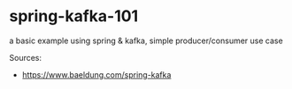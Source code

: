 # spring-kafka-101
a basic example using spring &amp; kafka, simple producer/consumer use case

Sources:
- https://www.baeldung.com/spring-kafka
